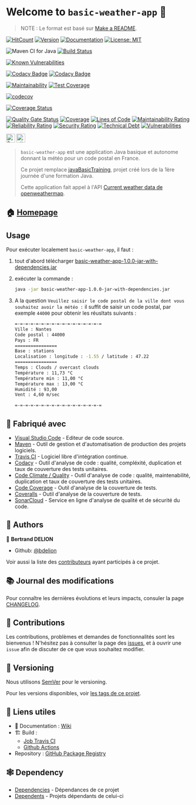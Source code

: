 # Welcome to `basic-weather-app` :wave:

> NOTE : Le format est basé sur [Make a README].

[![HitCount](http://hits.dwyl.io/bdelion/basic-weather-app.svg)](http://hits.dwyl.io/bdelion/basic-weather-app) [![Version](https://img.shields.io/badge/version-0.0.1-blue.svg?cacheSeconds=2592000)](https://img.shields.io/badge/version-0.0.1-SNAPSHOT-blue.svg?cacheSeconds=2592000) [![Documentation](https://img.shields.io/badge/documentation-yes-brightgreen.svg)](https://github.com/bdelion/basic-weather-app/wiki) [![License: MIT](https://img.shields.io/badge/License-MIT-yellow.svg)](#)

![Maven CI for Java](https://github.com/bdelion/basic-weather-app/workflows/Maven%20CI%20for%20Java/badge.svg) [![Build Status](https://travis-ci.com/bdelion/basic-weather-app.svg?branch=master)](https://travis-ci.com/bdelion/basic-weather-app)

[![Known Vulnerabilities](https://snyk.io/test/github/bdelion/basic-weather-app/badge.svg?targetFile=pom.xml)](https://snyk.io/test/github/bdelion/basic-weather-app?targetFile=pom.xml)

[![Codacy Badge](https://api.codacy.com/project/badge/Grade/c661294477af4801929d0abb9e9613cf)](https://www.codacy.com/app/bdelion/basic-weather-app?utm_source=github.com&utm_medium=referral&utm_content=bdelion/basic-weather-app&utm_campaign=Badge_Grade)
[![Codacy Badge](https://api.codacy.com/project/badge/Coverage/c661294477af4801929d0abb9e9613cf)](https://www.codacy.com/app/bdelion/basic-weather-app?utm_source=github.com&utm_medium=referral&utm_content=bdelion/basic-weather-app&utm_campaign=Badge_Coverage)

[![Maintainability](https://api.codeclimate.com/v1/badges/bd5d2ee7ab717b88cad0/maintainability)](https://codeclimate.com/github/bdelion/basic-weather-app/maintainability)
[![Test Coverage](https://api.codeclimate.com/v1/badges/bd5d2ee7ab717b88cad0/test_coverage)](https://codeclimate.com/github/bdelion/basic-weather-app/test_coverage)

[![codecov](https://codecov.io/gh/bdelion/basic-weather-app/branch/master/graph/badge.svg)](https://codecov.io/gh/bdelion/basic-weather-app)

[![Coverage Status](https://coveralls.io/repos/github/bdelion/basic-weather-app/badge.svg?branch=master)](https://coveralls.io/github/bdelion/basic-weather-app?branch=master)

[![Quality Gate Status](https://sonarcloud.io/api/project_badges/measure?project=bdelion_basic-weather-app&metric=alert_status)](https://sonarcloud.io/dashboard?id=bdelion_basic-weather-app) [![Coverage](https://sonarcloud.io/api/project_badges/measure?project=bdelion_basic-weather-app&metric=coverage)](https://sonarcloud.io/dashboard?id=bdelion_basic-weather-app) [![Lines of Code](https://sonarcloud.io/api/project_badges/measure?project=bdelion_basic-weather-app&metric=ncloc)](https://sonarcloud.io/dashboard?id=bdelion_basic-weather-app) [![Maintainability Rating](https://sonarcloud.io/api/project_badges/measure?project=bdelion_basic-weather-app&metric=sqale_rating)](https://sonarcloud.io/dashboard?id=bdelion_basic-weather-app) [![Reliability Rating](https://sonarcloud.io/api/project_badges/measure?project=bdelion_basic-weather-app&metric=reliability_rating)](https://sonarcloud.io/dashboard?id=bdelion_basic-weather-app) [![Security Rating](https://sonarcloud.io/api/project_badges/measure?project=bdelion_basic-weather-app&metric=security_rating)](https://sonarcloud.io/dashboard?id=bdelion_basic-weather-app) [![Technical Debt](https://sonarcloud.io/api/project_badges/measure?project=bdelion_basic-weather-app&metric=sqale_index)](https://sonarcloud.io/dashboard?id=bdelion_basic-weather-app) [![Vulnerabilities](https://sonarcloud.io/api/project_badges/measure?project=bdelion_basic-weather-app&metric=vulnerabilities)](https://sonarcloud.io/dashboard?id=bdelion_basic-weather-app)

<p>
<a href="https://sourcerer.io/bdelion"><img src="https://sourcerer.io/icons/logo-sharing.svg" height="24px" alt="Sourcerer"></a> <a href="https://www.gitmemory.com/bdelion"><img src="https://www.gitmemory.com/images/logo.png" height="24px" alt="gitMemory"></a>
</p>

> `basic-weather-app` est une application Java basique et autonome donnant la météo pour un code postal en France.
>
> Ce projet remplace [javaBasicTraining], projet créé lors de la 1ère journée d'une formation Java.
>
> Cette application fait appel à l'API [Current weather data de openweathermap].

## :house: [Homepage]

## Usage

Pour exécuter localement `basic-weather-app`, il faut :

1. tout d'abord télécharger [basic-weather-app-1.0.0-jar-with-dependencies.jar]
2. exécuter la commande :

    ```sh
    java -jar basic-weather-app-1.0.0-jar-with-dependencies.jar
    ```

3. A la question `Veuillez saisir le code postal de la ville dont vous souhaitez avoir la météo :` il suffit de saisir un code postal, par exemple `44000` pour obtenir les réusltats suivants :

    ```sh
    =-=-=-=-=-=-=-=-=-=-=-=-=-=-=-=-=
    Ville : Nantes
    Code postal : 44000
    Pays : FR
    ================
    Base : stations
    Localisation : longitude : -1.55 / latitude : 47.22
    ================
    Temps : Clouds / overcast clouds
    Température : 11,73 °C
    Température min : 11,00 °C
    Température max : 13,00 °C
    Humidité : 93,00
    Vent : 4,60 m/sec

    =-=-=-=-=-=-=-=-=-=-=-=-=-=-=-=-=
    ```

## :construction_worker: Fabriqué avec

-   [Visual Studio Code] - Editeur de code source.
-   [Maven] - Outil de gestion et d'automatisation de production des projets logiciels.
-   [Travis CI] - Logiciel libre d'intégration continue.
-   [Codacy] - Outil d'analyse de code : qualité, compléxité, duplication et taux de couverture des tests unitaires.
-   [Code Climate / Quality] - Outil d'analyse de code : qualité, maintenabilité, duplication et taux de couverture des tests unitaires.
-   [Code Coverage] - Outil d'analyse de la couverture de tests.
-   [Coveralls] - Outil d'analyse de la couverture de tests.
-   [SonarCloud] - Service en ligne d'analyse de qualité et de sécurité du code.

## :busts_in_silhouette: Authors

:bust_in_silhouette: **Bertrand DELION**

-   Github: [@bdelion]

Voir aussi la liste des [contributeurs] ayant participés à ce projet.

## :books: Journal des modifications

Pour connaître les dernières évolutions et leurs impacts, consuler la page [CHANGELOG].

## :handshake: Contributions

Les contributions, problèmes et demandes de fonctionnalités sont les bienvenus !
N'hésitez pas à consulter la page des [issues], et à ouvrir une `issue` afin de discuter de ce que vous souhaitez modifier.

## :bookmark: Versioning

Nous utilisons [SemVer] pour le versioning.

Pour les versions disponibles, voir [les tags de ce projet].

## :link: Liens utiles

-   :pencil: Documentation : [Wiki]
-   :building_construction: Build :
    -   [Job Travis CI]
    -   [Github Actions]
-   Repository : [GitHub Package Registry]

## :spider_web: Dependency

-   [Dependencies] - Dépendances de ce projet
-   [Dependents] - Projets dépendants de celui-ci

[make a readme]: https://www.makeareadme.com/#template-1
[javabasictraining]: https://github.com/bdelion/javaBasicTraining.git
[current weather data de openweathermap]: https://openweathermap.org/current
[homepage]: https://github.com/bdelion/basic-weather-app/tree/master
[basic-weather-app-1.0.0-jar-with-dependencies.jar]: https://github.com/bdelion/maven-packages/packages/183837?version=1.0.0
[visual studio code]: https://code.visualstudio.com/
[maven]: https://maven.apache.org/
[travis ci]: https://travis-ci.com/
[codacy]: https://www.codacy.com/
[code climate / quality]: https://codeclimate.com/quality/
[code coverage]: https://codecov.io/
[coveralls]: https://coveralls.io/
[sonarcloud]: https://sonarcloud.io/about
[@bdelion]: https://github.com/bdelion
[contributeurs]: https://github.com/bdelion/basic-weather-app/graphs/contributors
[changelog]: CHANGELOG.md
[issues]: https://github.com/bdelion/basic-weather-app/issues
[semver]: http://semver.org/
[les tags de ce projet]: https://github.com/bdelion/basic-weather-app/tags
[wiki]: https://github.com/bdelion/basic-weather-app/wiki
[job travis ci]: https://travis-ci.com/bdelion/basic-weather-app
[github actions]: https://github.com/bdelion/basic-weather-app/actions
[github package registry]: https://github.com/bdelion/basic-weather-app/packages
[dependencies]: https://github.com/bdelion/basic-weather-app/network/dependencies
[dependents]: https://github.com/bdelion/basic-weather-app/network/dependents
